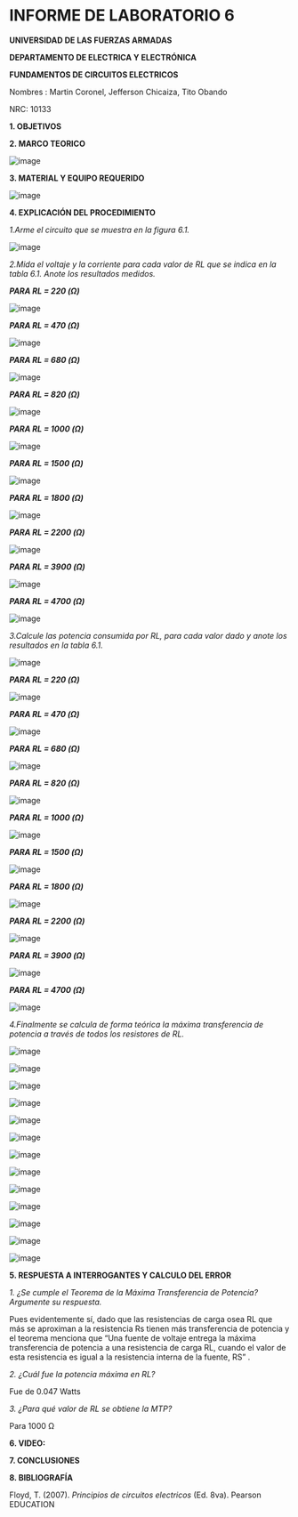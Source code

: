 # INFORME DE LABORATORIO 6

**UNIVERSIDAD DE LAS FUERZAS ARMADAS**

**DEPARTAMENTO DE ELECTRICA Y ELECTRÓNICA**

**FUNDAMENTOS DE CIRCUITOS ELECTRICOS**

Nombres : Martin Coronel, Jefferson Chicaiza, Tito Obando 

NRC: 10133

**1. OBJETIVOS**

**2. MARCO TEORICO**

![image](https://user-images.githubusercontent.com/94098157/149944426-a91e2989-bf5d-4bc4-9083-9486b2654a40.png)

**3. MATERIAL Y EQUIPO REQUERIDO**

![image](https://user-images.githubusercontent.com/94098157/149944559-dc534172-9257-4fb3-9b28-26470fdb09ac.png)

**4. EXPLICACIÓN DEL PROCEDIMIENTO**

*1.Arme el circuito que se muestra en la figura 6.1.*

![image](https://user-images.githubusercontent.com/94098157/149866309-3f7396e3-2c71-421a-96b6-cf7f5ea2cc19.png)

*2.Mida el voltaje y la corriente para cada valor de RL que se indica en la tabla 6.1. Anote los resultados medidos.*

***PARA RL = 220 (Ω)***

![image](https://user-images.githubusercontent.com/94098157/149866956-722d0677-0d08-4a77-a23a-6b1fa2234f76.png)

***PARA RL = 470 (Ω)***

![image](https://user-images.githubusercontent.com/94098157/149867322-68b469ca-addd-4e25-85f2-6ba9264cd98f.png)

***PARA RL = 680 (Ω)***

![image](https://user-images.githubusercontent.com/94098157/149867354-76aab43c-077f-406f-a0d1-3089de5aa104.png)

***PARA RL = 820 (Ω)***

![image](https://user-images.githubusercontent.com/94098157/149867387-b19434a6-31ab-4722-9999-83492c006296.png)

***PARA RL = 1000 (Ω)***

![image](https://user-images.githubusercontent.com/94098157/149867852-35088431-5dd4-413d-bff6-ff7271ddb884.png)

***PARA RL = 1500 (Ω)***

![image](https://user-images.githubusercontent.com/94098157/149867897-ab5ee212-2a5e-452c-9a14-faa6c4c20cb6.png)

***PARA RL = 1800 (Ω)***

![image](https://user-images.githubusercontent.com/94098157/149867935-24dc1d93-8e91-4d69-a837-9279bfdce18f.png)

***PARA RL = 2200 (Ω)***

![image](https://user-images.githubusercontent.com/94098157/149867981-c0dc7242-d5b6-454f-9c24-b802adab5da9.png)

***PARA RL = 3900 (Ω)***

![image](https://user-images.githubusercontent.com/94098157/149868029-9ac4ae63-c339-4d0e-b967-1ebef3418bf4.png)

***PARA RL = 4700 (Ω)***

![image](https://user-images.githubusercontent.com/94098157/149868097-2036dbba-27f0-4b75-8475-dadf56f66b78.png)


*3.Calcule las potencia consumida por RL, para cada valor dado y anote los resultados en la tabla 6.1.*

![image](https://user-images.githubusercontent.com/94098157/149872747-58114c75-9b0a-4274-8312-9ca685fbabf2.png)

***PARA RL = 220 (Ω)***

![image](https://user-images.githubusercontent.com/94098157/149873033-eabfc3d2-eda7-4820-b4ac-85a71b064e0b.png)

***PARA RL = 470 (Ω)***

![image](https://user-images.githubusercontent.com/94098157/149873056-ef0c5df9-4d7e-4756-91f6-d10c01eb4ddc.png)

***PARA RL = 680 (Ω)***

![image](https://user-images.githubusercontent.com/94098157/149873089-a2e21e7b-c931-4bf0-b02f-82a89cd3507a.png)

***PARA RL = 820 (Ω)***

![image](https://user-images.githubusercontent.com/94098157/149873126-7706c49f-ae26-47b8-bffe-fd2ef17aa5d0.png)

***PARA RL = 1000 (Ω)***

![image](https://user-images.githubusercontent.com/94098157/149873211-13580285-1cf8-494e-b0da-0a509e06c224.png)

***PARA RL = 1500 (Ω)***

![image](https://user-images.githubusercontent.com/94098157/149873250-4e21edda-48f5-4110-b841-05afc3de9681.png)

***PARA RL = 1800 (Ω)***

![image](https://user-images.githubusercontent.com/94098157/149873287-4eed1917-0746-4d5d-951c-1e321b48d316.png)

***PARA RL = 2200 (Ω)***

![image](https://user-images.githubusercontent.com/94098157/149873303-6acd35de-0f35-4436-8638-20a9a2dcf728.png)

***PARA RL = 3900 (Ω)***

![image](https://user-images.githubusercontent.com/94098157/149873541-e2c4759f-214b-40c9-aeb9-e57dae3dea5e.png)

***PARA RL = 4700 (Ω)***

![image](https://user-images.githubusercontent.com/94098157/149873565-bf964842-00b5-4041-bdd6-5d198b1cf12d.png)

*4.Finalmente se calcula de forma teórica la máxima transferencia de potencia a través de todos los resistores  de RL.*

![image](https://user-images.githubusercontent.com/94098157/149874267-5192403b-e2fa-4936-89d6-501250f7b86e.png)

![image](https://user-images.githubusercontent.com/94098157/149875910-1050534f-d796-4608-a4af-3afcffbc6d65.png)

![image](https://user-images.githubusercontent.com/94098157/149876315-851b569b-a28b-464e-b91b-8fec779b7c26.png)

![image](https://user-images.githubusercontent.com/94098157/149876340-a6bf14ae-3a50-4784-854f-489b4c05d2ad.png)

![image](https://user-images.githubusercontent.com/94098157/149876483-f7587621-d9fe-4026-bb6d-32a82eca4c27.png)

![image](https://user-images.githubusercontent.com/94098157/149876514-680b4fc3-b7f9-435b-a54c-c3b18e137310.png)

![image](https://user-images.githubusercontent.com/94098157/149876541-de73e165-c894-448b-8983-4d0c9f31df53.png)

![image](https://user-images.githubusercontent.com/94098157/149876596-9eac31d9-4672-47c8-bbde-3ddf935256aa.png)

![image](https://user-images.githubusercontent.com/94098157/149876636-1a4a3892-0682-4246-844b-b9bd03a48a4b.png)

![image](https://user-images.githubusercontent.com/94098157/149876670-7bebbd1e-d45a-430c-999e-42505d1656ec.png)

![image](https://user-images.githubusercontent.com/94098157/149876712-fd08aa51-6697-4611-b0de-196c3366bb05.png)

![image](https://user-images.githubusercontent.com/94098157/149876736-57893e86-8a3d-4199-82da-9694b027a43a.png)

![image](https://user-images.githubusercontent.com/94098157/149878320-e4c2d92f-4abc-4768-a7de-ea6c96711b41.png)

**5. RESPUESTA A INTERROGANTES Y CALCULO DEL ERROR**

*1. ¿Se cumple el Teorema de la Máxima Transferencia de Potencia? Argumente su respuesta.*

Pues evidentemente sí, dado que las resistencias de carga osea RL que más se aproximan a la resistencia Rs tienen más transferencia de potencia y el teorema menciona  que “Una fuente de voltaje entrega la máxima transferencia de potencia a una resistencia de carga RL, cuando el valor de esta resistencia es igual a la resistencia interna de la fuente, RS” .

*2. ¿Cuál fue la potencia máxima en RL?*

Fue de 0.047 Watts 

*3. ¿Para qué valor de RL se obtiene la MTP?*

Para 1000 Ω

**6. VIDEO:**

**7. CONCLUSIONES**

**8. BIBLIOGRAFÍA**

Floyd, T. (2007). *Principios de circuitos electricos* (Ed. 8va). Pearson EDUCATION
